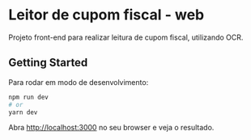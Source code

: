# Leitor de cupom fiscal - web

Projeto front-end para realizar leitura de cupom fiscal, utilizando OCR.
## Getting Started

Para rodar em modo de desenvolvimento:

```bash
npm run dev
# or
yarn dev
```

Abra [http://localhost:3000](http://localhost:3000) no seu browser e veja o resultado.